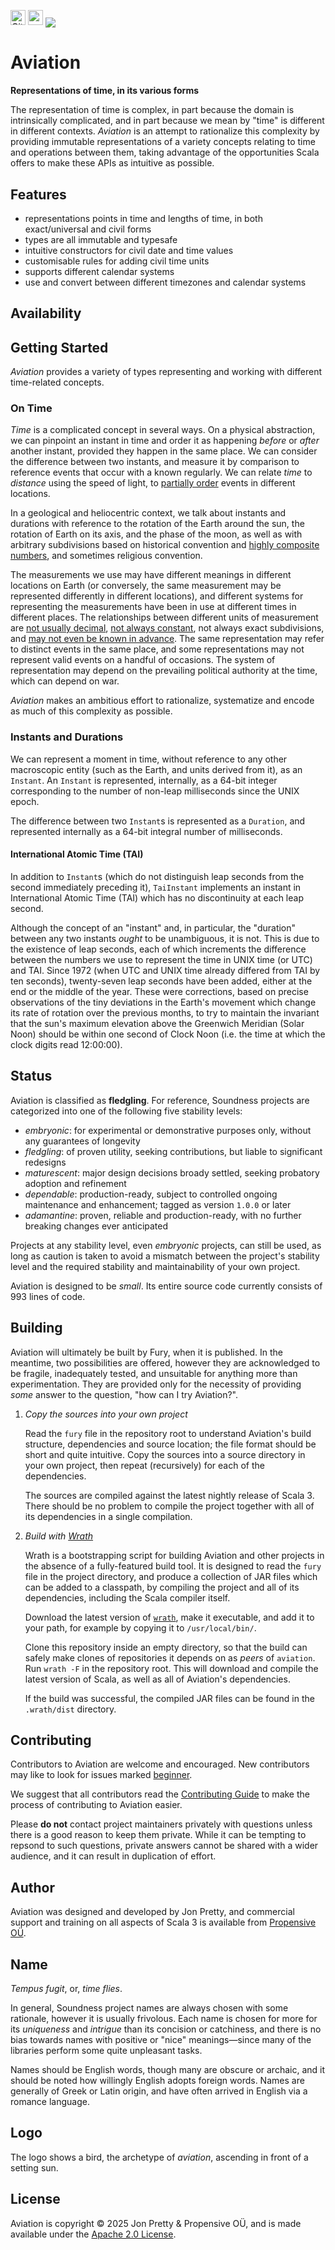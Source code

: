 [<img alt="GitHub Workflow" src="https://img.shields.io/github/actions/workflow/status/propensive/aviation/main.yml?style=for-the-badge" height="24">](https://github.com/propensive/aviation/actions)
[<img src="https://img.shields.io/discord/633198088311537684?color=8899f7&label=DISCORD&style=for-the-badge" height="24">](https://discord.com/invite/MBUrkTgMnA)
<img src="/doc/images/github.png" valign="middle">

# Aviation

__Representations of time, in its various forms__

The representation of time is complex, in part because the domain is
intrinsically complicated, and in part because we mean by "time" is
different in different contexts. _Aviation_ is an attempt to rationalize this
complexity by providing immutable representations of a variety concepts
relating to time and operations between them, taking advantage of the
opportunities Scala offers to make these APIs as intuitive as possible.

## Features

- representations points in time and lengths of time, in both exact/universal and civil forms
- types are all immutable and typesafe
- intuitive constructors for civil date and time values
- customisable rules for adding civil time units
- supports different calendar systems
- use and convert between different timezones and calendar systems


## Availability







## Getting Started

_Aviation_ provides a variety of types representing and working with different time-related concepts.

### On Time

_Time_ is a complicated concept in several ways. On a physical abstraction, we
can pinpoint an instant in time and order it as happening _before_ or _after_
another instant, provided they happen in the same place. We can consider the
difference between two instants, and measure it by comparison to reference
events that occur with a known regularly. We can relate _time_ to _distance_
using the speed of light, to [partially
order](https://en.wikipedia.org/wiki/Special_relativity) events in different
locations.

In a geological and heliocentric context, we talk about instants and durations
with reference to the rotation of the Earth around the sun, the rotation of
Earth on its axis, and the phase of the moon, as well as with arbitrary
subdivisions based on historical convention and [highly composite
numbers](https://en.wikipedia.org/wiki/Highly_composite_number), and sometimes
religious convention.

The measurements we use may have different meanings in different locations on
Earth (or conversely, the same measurement may be represented differently in
different locations), and different systems for representing the measurements
have been in use at different times in different places. The relationships
between different units of measurement are [not usually
decimal](https://en.wikipedia.org/wiki/12-hour_clock), [not always
constant](https://en.wikipedia.org/wiki/Thirty_Days_Hath_September), not always
exact subdivisions, and [may not even be known in
advance](https://en.wikipedia.org/wiki/Leap_second). The same representation
may refer to distinct events in the same place, and some representations may
not represent valid events on a handful of occasions. The system of
representation may depend on the prevailing political authority at the time,
which can depend on war.

_Aviation_ makes an ambitious effort to rationalize, systematize and encode
as much of this complexity as possible.

### Instants and Durations

We can represent a moment in time, without reference to any other macroscopic
entity (such as the Earth, and units derived from it), as an `Instant`. An
`Instant` is represented, internally, as a 64-bit integer corresponding to the
number of non-leap milliseconds since the UNIX epoch.

The difference between two `Instant`s is represented as a `Duration`, and
represented internally as a 64-bit integral number of milliseconds.

#### International Atomic Time (TAI)

In addition to `Instant`s (which do not distinguish leap seconds from the
second immediately preceding it), `TaiInstant` implements an instant in
International Atomic Time (TAI) which has no discontinuity at each leap second.

Although the concept of an "instant" and, in particular, the "duration" between
any two instants _ought_ to be unambiguous, it is not. This is due to the
existence of leap seconds, each of which increments the difference between the
numbers we use to represent the time in UNIX time (or UTC) and TAI. Since 1972
(when UTC and UNIX time already differed from TAI by ten seconds), twenty-seven
leap seconds have been added, either at the end or the middle of the year.
These were corrections, based on precise observations of the tiny deviations in
the Earth's movement which change its rate of rotation over the previous
months, to try to maintain the invariant that the sun's maximum elevation above
the Greenwich Meridian (Solar Noon) should be within one second of Clock Noon
(i.e. the time at which the clock digits read 12:00:00).





## Status

Aviation is classified as __fledgling__. For reference, Soundness projects are
categorized into one of the following five stability levels:

- _embryonic_: for experimental or demonstrative purposes only, without any guarantees of longevity
- _fledgling_: of proven utility, seeking contributions, but liable to significant redesigns
- _maturescent_: major design decisions broady settled, seeking probatory adoption and refinement
- _dependable_: production-ready, subject to controlled ongoing maintenance and enhancement; tagged as version `1.0.0` or later
- _adamantine_: proven, reliable and production-ready, with no further breaking changes ever anticipated

Projects at any stability level, even _embryonic_ projects, can still be used,
as long as caution is taken to avoid a mismatch between the project's stability
level and the required stability and maintainability of your own project.

Aviation is designed to be _small_. Its entire source code currently consists
of 993 lines of code.

## Building

Aviation will ultimately be built by Fury, when it is published. In the
meantime, two possibilities are offered, however they are acknowledged to be
fragile, inadequately tested, and unsuitable for anything more than
experimentation. They are provided only for the necessity of providing _some_
answer to the question, "how can I try Aviation?".

1. *Copy the sources into your own project*
   
   Read the `fury` file in the repository root to understand Aviation's build
   structure, dependencies and source location; the file format should be short
   and quite intuitive. Copy the sources into a source directory in your own
   project, then repeat (recursively) for each of the dependencies.

   The sources are compiled against the latest nightly release of Scala 3.
   There should be no problem to compile the project together with all of its
   dependencies in a single compilation.

2. *Build with [Wrath](https://github.com/propensive/wrath/)*

   Wrath is a bootstrapping script for building Aviation and other projects in
   the absence of a fully-featured build tool. It is designed to read the `fury`
   file in the project directory, and produce a collection of JAR files which can
   be added to a classpath, by compiling the project and all of its dependencies,
   including the Scala compiler itself.
   
   Download the latest version of
   [`wrath`](https://github.com/propensive/wrath/releases/latest), make it
   executable, and add it to your path, for example by copying it to
   `/usr/local/bin/`.

   Clone this repository inside an empty directory, so that the build can
   safely make clones of repositories it depends on as _peers_ of `aviation`.
   Run `wrath -F` in the repository root. This will download and compile the
   latest version of Scala, as well as all of Aviation's dependencies.

   If the build was successful, the compiled JAR files can be found in the
   `.wrath/dist` directory.

## Contributing

Contributors to Aviation are welcome and encouraged. New contributors may like
to look for issues marked
[beginner](https://github.com/propensive/aviation/labels/beginner).

We suggest that all contributors read the [Contributing
Guide](/contributing.md) to make the process of contributing to Aviation
easier.

Please __do not__ contact project maintainers privately with questions unless
there is a good reason to keep them private. While it can be tempting to
repsond to such questions, private answers cannot be shared with a wider
audience, and it can result in duplication of effort.

## Author

Aviation was designed and developed by Jon Pretty, and commercial support and
training on all aspects of Scala 3 is available from [Propensive
O&Uuml;](https://propensive.com/).



## Name

_Tempus fugit_, or, _time flies_.

In general, Soundness project names are always chosen with some rationale,
however it is usually frivolous. Each name is chosen for more for its
_uniqueness_ and _intrigue_ than its concision or catchiness, and there is no
bias towards names with positive or "nice" meanings—since many of the libraries
perform some quite unpleasant tasks.

Names should be English words, though many are obscure or archaic, and it
should be noted how willingly English adopts foreign words. Names are generally
of Greek or Latin origin, and have often arrived in English via a romance
language.

## Logo

The logo shows a bird, the archetype of _aviation_, ascending in front of a setting sun.

## License

Aviation is copyright &copy; 2025 Jon Pretty & Propensive O&Uuml;, and
is made available under the [Apache 2.0 License](/license.md).

